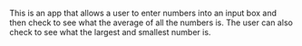 This is an app that allows a user to enter numbers into an input box and then check to see what the average of all the numbers is. The user can also check to see what the largest and smallest number is.